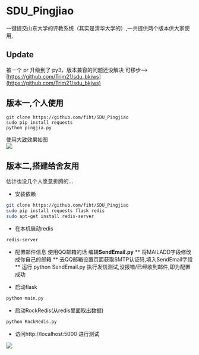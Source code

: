 # SDU_Pingjiao
一键提交山东大学的评教系统（其实是清华大学的）,一共提供两个版本供大家使用,
## Update
被一个 pr 升级到了 py3，版本兼容的问题还没解决 可移步--> [https://github.com/Trim21/sdu_bkjws](https://github.com/Trim21/sdu_bkjws) 
## 版本一,个人使用
```
git clone https://github.com/fiht/SDU_Pingjiao
sudo pip install requests
python pingjia.py
```
使用大致效果如图  
![](http://oerpz7veb.bkt.clouddn.com/public/16-12-6/96408717.jpg)
## 版本二,搭建给舍友用  
估计也没几个人愿意折腾的...
* 安装依赖
```bash
git clone https://github.com/fiht/SDU_Pingjiao
sudo pip install requests flask redis
sudo apt-get install redis-server
```
* 在本机启动redis
```bash
redis-server
```
* 配置邮件信息
使用QQ邮箱的话 编辑**SendEmail.py**
** 将MAILADD字段修改成你自己的邮箱
** 去QQ邮箱设置页面获取SMTP认证码,填入SendEmail字段
** 运行 python SendEmail.py 执行发信测试,没报错/已经收到邮件,即为配置成功

* 启动flask
```bash
python main.py
```
* 启动RockRedis(从redis里面取出数据)
```bash
python RockRedis.py
```
* 访问http://localhost:5000 进行测试

![](http://oerpz7veb.bkt.clouddn.com/public/16-12-6/53247761.jpg)
